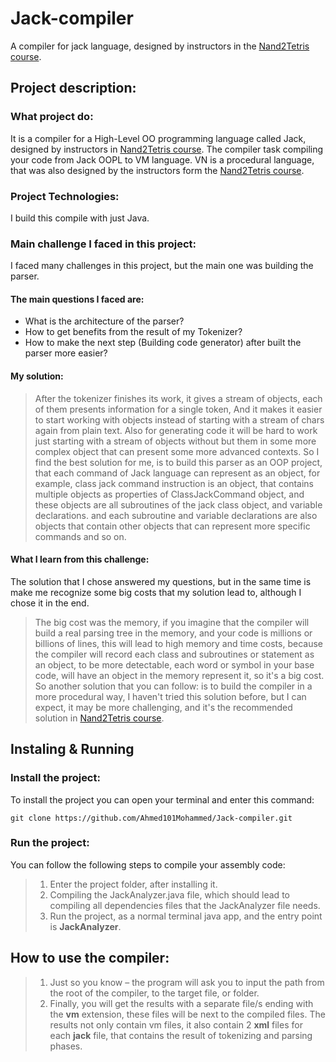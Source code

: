 # Jack-compiler
A compiler for jack language, designed by instructors in the [Nand2Tetris course](https://www.coursera.org/learn/nand2tetris2/home/welcome).

## Project description:
### What project do:
It is a compiler for a High-Level OO programming language called Jack, designed by instructors in [Nand2Tetris course](https://www.coursera.org/learn/nand2tetris2/home/welcome).
The compiler task  compiling your code from Jack OOPL to VM language.
VN is a procedural language, that was also designed by the instructors form the [Nand2Tetris course](https://www.coursera.org/learn/nand2tetris2/home/welcome).
### Project Technologies:
I build this compile with just Java.
### Main challenge I faced in this project:
I faced many challenges in this project, but the main one was building the parser. 
#### The main questions I faced are:
- What is the architecture of the parser?
- How to get benefits from the result of my Tokenizer?
- How to make the next step (Building code generator) after built the parser more easier?
#### My solution:
> After the tokenizer finishes its work, it gives a stream of objects, each of them presents information for a single token, And it makes it easier to start working with objects instead of starting with a stream of chars again from plain text.
> Also for generating code it will be hard to work just starting with a stream of objects without but them in some more complex object that can present some more advanced contexts.
> So I find the best solution for me, is to build this parser as an OOP project, that each command of Jack language can represent as an object, for example, class jack command instruction is an object, that contains multiple objects as properties of ClassJackCommand object, and these objects are all subroutines of the jack class object, and variable declarations. and each subroutine and variable declarations are also objects that contain other objects that can represent more specific commands and so on. 

#### What I learn from this challenge:
The solution that I chose answered my questions, but in the same time is make me recognize some big costs that my solution lead to, although I chose it in the end.
> The big cost was the memory, if you imagine that the compiler will build a real parsing tree in the memory, and your code is millions or billions of lines, this will lead to high memory and time costs, because the compiler will record each class and subroutines or statement as an object, to be more detectable, each word or symbol in your base code, will have an object in the memory represent it, so it's a big cost.
> So another solution that you can follow: is to build the compiler in a more procedural way, I haven't tried this solution before, but I can expect, it may be more challenging, and it's the recommended solution in [Nand2Tetris course](https://www.coursera.org/learn/nand2tetris2/home/welcome).

## Instaling & Running
### Install the project:
To install the project you can open your terminal and enter this command:
```
git clone https://github.com/Ahmed101Mohammed/Jack-compiler.git
```
### Run the project:
You can follow the following steps to compile your assembly code:
> 1. Enter the project folder, after installing it.
> 2. Compiling the JackAnalyzer.java file, which should lead to compiling all dependencies files that the JackAnalyzer file needs.
> 3. Run the project, as a normal terminal java app, and the entry point is **JackAnalyzer**.

## How to use the compiler:
> 1. Just so you know – the program will ask you to input the path from the root of the compiler, to the target file, or folder.
> 2. Finally, you will get the results with a separate file/s ending with the **vm** extension, these files will be next to the compiled files.
> The results not only contain vm files, it also contain 2 **xml** files for each **jack** file, that contains the result of tokenizing and parsing phases.

